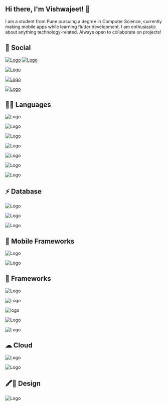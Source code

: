 
## Hi there, I'm Vishwajeet! 👋

I am a student from Pune pursuing a degree in Computer Science,  currently making mobile apps while learning flutter development. I am enthusiastic about anything technology-related. Always open to collaborate on projects!

## 🧑 Social

[![Logo](https://img.shields.io/badge/LinkedIn-0077B5?style=for-the-badge&logo=linkedin&logoColor=white)](https://www.linkedin.com/in/vishwajeet-waychal-69240a16a/) [![Logo](https://img.shields.io/badge/GitHub-100000?style=for-the-badge&logo=github&logoColor=white)](https://github.com/vishwajeet-waychal/)

[![Logo](https://img.shields.io/badge/GitHub-100000?style=for-the-badge&logo=github&logoColor=white)](https://github.com/vishwajeet-waychal/)

[![Logo](https://img.shields.io/badge/Gmail-D14836?style=for-the-badge&logo=gmail&logoColor=white)]((mailto:vishwajeet.w562@gmail.com))

[![Logo](https://img.shields.io/badge/Twitter-1DA1F2?style=for-the-badge&logo=twitter&logoColor=white)]((https://mobile.twitter.com/vishwajeet_22_/))



## 👩‍💻 Languages

![Logo](https://img.shields.io/badge/C-00599C?style=for-the-badge&logo=c&logoColor=white)

![Logo](https://img.shields.io/badge/C%2B%2B-00599C?style=for-the-badge&logo=c%2B%2B&logoColor=white)

![Logo](https://img.shields.io/badge/Java-ED8B00?style=for-the-badge&logo=java&logoColor=white)

![Logo](https://img.shields.io/badge/Dart-0175C2?style=for-the-badge&logo=dart&logoColor=white)

![Logo](https://img.shields.io/badge/HTML5-E34F26?style=for-the-badge&logo=html5&logoColor=white)

![Logo](https://img.shields.io/badge/CSS-239120?&style=for-the-badge&logo=css3&logoColor=white)

![Logo](https://img.shields.io/badge/JavaScript-F7DF1E?style=for-the-badge&logo=javascript&logoColor=black)



## ⚡ Database

![Logo](https://img.shields.io/badge/MySQL-00000F?style=for-the-badge&logo=mysql&logoColor=white)

![Logo](https://img.shields.io/badge/MongoDB-4EA94B?style=for-the-badge&logo=mongodb&logoColor=white)

![Logo](https://img.shields.io/badge/SQLite-07405E?style=for-the-badge&logo=sqlite&logoColor=white)




## 📱 Mobile Frameworks

![Logo](https://img.shields.io/badge/Flutter-02569B?style=for-the-badge&logo=flutter&logoColor=white)

![Logo](https://img.shields.io/badge/Cordova-35434F?style=for-the-badge&logo=apache-cordova&logoColor=E8E8E8)




## 🚀 Frameworks

![Logo](https://img.shields.io/badge/firebase-ffca28?style=for-the-badge&logo=firebase&logoColor=black)

![Logo](https://img.shields.io/badge/spring-%236DB33F.svg?style=for-the-badge&logo=spring&logoColor=white)

![logo](https://img.shields.io/badge/Node.js-43853D?style=for-the-badge&logo=node-dot-js&logoColor=white)

![Logo](https://img.shields.io/badge/Git-F05032?style=for-the-badge&logo=git&logoColor=white)

![Logo](https://img.shields.io/badge/Postman-FF6C37?style=for-the-badge&logo=Postman&logoColor=white)




## ☁ Cloud

![Logo](https://img.shields.io/badge/Google_Cloud-4285F4?style=for-the-badge&logo=google-cloud&logoColor=white)

![Logo](https://img.shields.io/badge/Heroku-430098?style=for-the-badge&logo=heroku&logoColor=white)




## 🖍📐 Design

![Logo](https://img.shields.io/badge/Figma-F24E1E?style=for-the-badge&logo=figma&logoColor=white)

